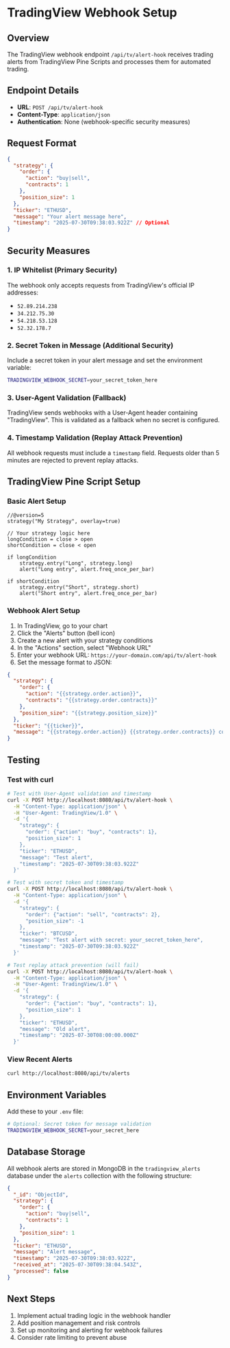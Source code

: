 # TradingView Webhook Setup

## Overview

The TradingView webhook endpoint `/api/tv/alert-hook` receives trading alerts from TradingView Pine Scripts and processes them for automated trading.

## Endpoint Details

- **URL**: `POST /api/tv/alert-hook`
- **Content-Type**: `application/json`
- **Authentication**: None (webhook-specific security measures)

## Request Format

```json
{
  "strategy": {
    "order": {
      "action": "buy|sell",
      "contracts": 1
    },
    "position_size": 1
  },
  "ticker": "ETHUSD",
  "message": "Your alert message here",
  "timestamp": "2025-07-30T09:38:03.922Z" // Optional
}
```

## Security Measures

### 1. IP Whitelist (Primary Security)
The webhook only accepts requests from TradingView's official IP addresses:
- `52.89.214.238`
- `34.212.75.30`
- `54.218.53.128`
- `52.32.178.7`

### 2. Secret Token in Message (Additional Security)
Include a secret token in your alert message and set the environment variable:
```bash
TRADINGVIEW_WEBHOOK_SECRET=your_secret_token_here
```

### 3. User-Agent Validation (Fallback)
TradingView sends webhooks with a User-Agent header containing "TradingView". This is validated as a fallback when no secret is configured.

### 4. Timestamp Validation (Replay Attack Prevention)
All webhook requests must include a `timestamp` field. Requests older than 5 minutes are rejected to prevent replay attacks.

## TradingView Pine Script Setup

### Basic Alert Setup
```pinescript
//@version=5
strategy("My Strategy", overlay=true)

// Your strategy logic here
longCondition = close > open
shortCondition = close < open

if longCondition
    strategy.entry("Long", strategy.long)
    alert("Long entry", alert.freq_once_per_bar)

if shortCondition
    strategy.entry("Short", strategy.short)
    alert("Short entry", alert.freq_once_per_bar)
```

### Webhook Alert Setup
1. In TradingView, go to your chart
2. Click the "Alerts" button (bell icon)
3. Create a new alert with your strategy conditions
4. In the "Actions" section, select "Webhook URL"
5. Enter your webhook URL: `https://your-domain.com/api/tv/alert-hook`
6. Set the message format to JSON:
```json
{
  "strategy": {
    "order": {
      "action": "{{strategy.order.action}}",
      "contracts": "{{strategy.order.contracts}}"
    },
    "position_size": "{{strategy.position_size}}"
  },
  "ticker": "{{ticker}}",
  "message": "{{strategy.order.action}} {{strategy.order.contracts}} contracts on {{ticker}}"
}
```

## Testing

### Test with curl
```bash
# Test with User-Agent validation and timestamp
curl -X POST http://localhost:8080/api/tv/alert-hook \
  -H "Content-Type: application/json" \
  -H "User-Agent: TradingView/1.0" \
  -d '{
    "strategy": {
      "order": {"action": "buy", "contracts": 1},
      "position_size": 1
    },
    "ticker": "ETHUSD",
    "message": "Test alert",
    "timestamp": "2025-07-30T09:38:03.922Z"
  }'

# Test with secret token and timestamp
curl -X POST http://localhost:8080/api/tv/alert-hook \
  -H "Content-Type: application/json" \
  -d '{
    "strategy": {
      "order": {"action": "sell", "contracts": 2},
      "position_size": -1
    },
    "ticker": "BTCUSD",
    "message": "Test alert with secret: your_secret_token_here",
    "timestamp": "2025-07-30T09:38:03.922Z"
  }'

# Test replay attack prevention (will fail)
curl -X POST http://localhost:8080/api/tv/alert-hook \
  -H "Content-Type: application/json" \
  -H "User-Agent: TradingView/1.0" \
  -d '{
    "strategy": {
      "order": {"action": "buy", "contracts": 1},
      "position_size": 1
    },
    "ticker": "ETHUSD",
    "message": "Old alert",
    "timestamp": "2025-07-30T08:00:00.000Z"
  }'
```

### View Recent Alerts
```bash
curl http://localhost:8080/api/tv/alerts
```

## Environment Variables

Add these to your `.env` file:

```bash
# Optional: Secret token for message validation
TRADINGVIEW_WEBHOOK_SECRET=your_secret_here
```

## Database Storage

All webhook alerts are stored in MongoDB in the `tradingview_alerts` database under the `alerts` collection with the following structure:

```json
{
  "_id": "ObjectId",
  "strategy": {
    "order": {
      "action": "buy|sell",
      "contracts": 1
    },
    "position_size": 1
  },
  "ticker": "ETHUSD",
  "message": "Alert message",
  "timestamp": "2025-07-30T09:38:03.922Z",
  "received_at": "2025-07-30T09:38:04.543Z",
  "processed": false
}
```

## Next Steps

1. Implement actual trading logic in the webhook handler
2. Add position management and risk controls
3. Set up monitoring and alerting for webhook failures
4. Consider rate limiting to prevent abuse 